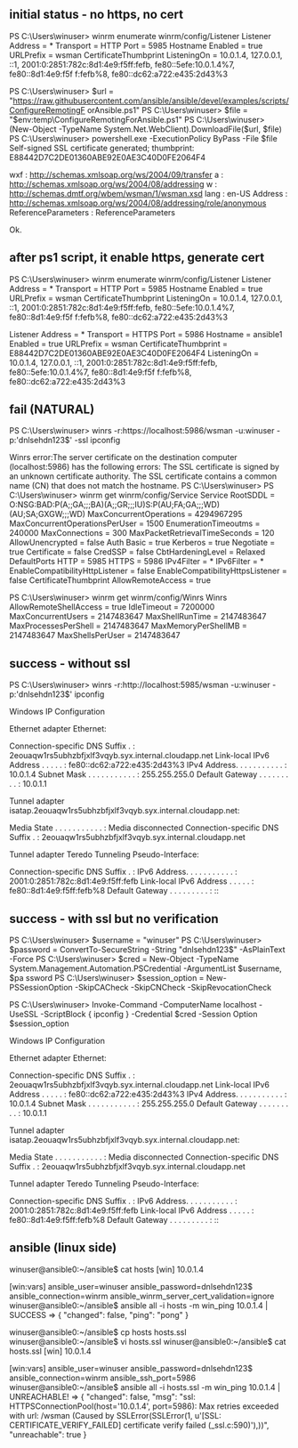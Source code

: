 


## initial status - no https, no cert

PS C:\Users\winuser> winrm enumerate winrm/config/Listener
Listener
    Address = *
    Transport = HTTP
    Port = 5985
    Hostname
    Enabled = true
    URLPrefix = wsman
    CertificateThumbprint
    ListeningOn = 10.0.1.4, 127.0.0.1, ::1, 2001:0:2851:782c:8d1:4e9:f5ff:fefb, fe80::5efe:10.0.1.4%7, fe80::8d1:4e9:f5f
f:fefb%8, fe80::dc62:a722:e435:2d43%3

PS C:\Users\winuser> $url = "https://raw.githubusercontent.com/ansible/ansible/devel/examples/scripts/ConfigureRemotingF
orAnsible.ps1"
PS C:\Users\winuser> $file = "$env:temp\ConfigureRemotingForAnsible.ps1"
PS C:\Users\winuser> (New-Object -TypeName System.Net.WebClient).DownloadFile($url, $file)
PS C:\Users\winuser> powershell.exe -ExecutionPolicy ByPass -File $file
Self-signed SSL certificate generated; thumbprint: E88442D7C2DE01360ABE92E0AE3C40D0FE2064F4


wxf                 : http://schemas.xmlsoap.org/ws/2004/09/transfer
a                   : http://schemas.xmlsoap.org/ws/2004/08/addressing
w                   : http://schemas.dmtf.org/wbem/wsman/1/wsman.xsd
lang                : en-US
Address             : http://schemas.xmlsoap.org/ws/2004/08/addressing/role/anonymous
ReferenceParameters : ReferenceParameters

Ok.


## after ps1 script, it enable https, generate cert

PS C:\Users\winuser> winrm enumerate winrm/config/Listener
Listener
    Address = *
    Transport = HTTP
    Port = 5985
    Hostname
    Enabled = true
    URLPrefix = wsman
    CertificateThumbprint
    ListeningOn = 10.0.1.4, 127.0.0.1, ::1, 2001:0:2851:782c:8d1:4e9:f5ff:fefb, fe80::5efe:10.0.1.4%7, fe80::8d1:4e9:f5f
f:fefb%8, fe80::dc62:a722:e435:2d43%3

Listener
    Address = *
    Transport = HTTPS
    Port = 5986
    Hostname = ansible1
    Enabled = true
    URLPrefix = wsman
    CertificateThumbprint = E88442D7C2DE01360ABE92E0AE3C40D0FE2064F4
    ListeningOn = 10.0.1.4, 127.0.0.1, ::1, 2001:0:2851:782c:8d1:4e9:f5ff:fefb, fe80::5efe:10.0.1.4%7, fe80::8d1:4e9:f5f
f:fefb%8, fe80::dc62:a722:e435:2d43%3


## fail (NATURAL)

PS C:\Users\winuser> winrs -r:https://localhost:5986/wsman -u:winuser -p:'dnlsehdn123$' -ssl ipconfig


Winrs error:The server certificate on the destination computer (localhost:5986) has the following errors:
The SSL certificate is signed by an unknown certificate authority.
The SSL certificate contains a common name (CN) that does not match the hostname.
PS C:\Users\winuser>
PS C:\Users\winuser> winrm get winrm/config/Service
Service
    RootSDDL = O:NSG:BAD:P(A;;GA;;;BA)(A;;GR;;;IU)S:P(AU;FA;GA;;;WD)(AU;SA;GXGW;;;WD)
    MaxConcurrentOperations = 4294967295
    MaxConcurrentOperationsPerUser = 1500
    EnumerationTimeoutms = 240000
    MaxConnections = 300
    MaxPacketRetrievalTimeSeconds = 120
    AllowUnencrypted = false
    Auth
        Basic = true
        Kerberos = true
        Negotiate = true
        Certificate = false
        CredSSP = false
        CbtHardeningLevel = Relaxed
    DefaultPorts
        HTTP = 5985
        HTTPS = 5986
    IPv4Filter = *
    IPv6Filter = *
    EnableCompatibilityHttpListener = false
    EnableCompatibilityHttpsListener = false
    CertificateThumbprint
    AllowRemoteAccess = true

PS C:\Users\winuser> winrm get winrm/config/Winrs
Winrs
    AllowRemoteShellAccess = true
    IdleTimeout = 7200000
    MaxConcurrentUsers = 2147483647
    MaxShellRunTime = 2147483647
    MaxProcessesPerShell = 2147483647
    MaxMemoryPerShellMB = 2147483647
    MaxShellsPerUser = 2147483647


## success - without ssl

PS C:\Users\winuser> winrs -r:http://localhost:5985/wsman -u:winuser -p:'dnlsehdn123$' ipconfig

Windows IP Configuration


Ethernet adapter Ethernet:

   Connection-specific DNS Suffix  . : 2eouaqw1rs5ubhzbfjxlf3vqyb.syx.internal.cloudapp.net
   Link-local IPv6 Address . . . . . : fe80::dc62:a722:e435:2d43%3
   IPv4 Address. . . . . . . . . . . : 10.0.1.4
   Subnet Mask . . . . . . . . . . . : 255.255.255.0
   Default Gateway . . . . . . . . . : 10.0.1.1

Tunnel adapter isatap.2eouaqw1rs5ubhzbfjxlf3vqyb.syx.internal.cloudapp.net:

   Media State . . . . . . . . . . . : Media disconnected
   Connection-specific DNS Suffix  . : 2eouaqw1rs5ubhzbfjxlf3vqyb.syx.internal.cloudapp.net

Tunnel adapter Teredo Tunneling Pseudo-Interface:

   Connection-specific DNS Suffix  . :
   IPv6 Address. . . . . . . . . . . : 2001:0:2851:782c:8d1:4e9:f5ff:fefb
   Link-local IPv6 Address . . . . . : fe80::8d1:4e9:f5ff:fefb%8
   Default Gateway . . . . . . . . . : ::


## success - with ssl but no verification

PS C:\Users\winuser> $username = "winuser"
PS C:\Users\winuser> $password = ConvertTo-SecureString -String "dnlsehdn123$" -AsPlainText -Force
PS C:\Users\winuser> $cred = New-Object -TypeName System.Management.Automation.PSCredential -ArgumentList $username, $pa
ssword
PS C:\Users\winuser> $session_option = New-PSSessionOption -SkipCACheck -SkipCNCheck -SkipRevocationCheck


PS C:\Users\winuser> Invoke-Command -ComputerName localhost -UseSSL -ScriptBlock { ipconfig } -Credential $cred -Session
Option $session_option

Windows IP Configuration


Ethernet adapter Ethernet:

   Connection-specific DNS Suffix  . : 2eouaqw1rs5ubhzbfjxlf3vqyb.syx.internal.cloudapp.net
   Link-local IPv6 Address . . . . . : fe80::dc62:a722:e435:2d43%3
   IPv4 Address. . . . . . . . . . . : 10.0.1.4
   Subnet Mask . . . . . . . . . . . : 255.255.255.0
   Default Gateway . . . . . . . . . : 10.0.1.1

Tunnel adapter isatap.2eouaqw1rs5ubhzbfjxlf3vqyb.syx.internal.cloudapp.net:

   Media State . . . . . . . . . . . : Media disconnected
   Connection-specific DNS Suffix  . : 2eouaqw1rs5ubhzbfjxlf3vqyb.syx.internal.cloudapp.net

Tunnel adapter Teredo Tunneling Pseudo-Interface:

   Connection-specific DNS Suffix  . :
   IPv6 Address. . . . . . . . . . . : 2001:0:2851:782c:8d1:4e9:f5ff:fefb
   Link-local IPv6 Address . . . . . : fe80::8d1:4e9:f5ff:fefb%8
   Default Gateway . . . . . . . . . : ::



## ansible (linux side)

winuser@ansible0:~/ansible$ cat hosts
[win]
10.0.1.4

[win:vars]
ansible_user=winuser
ansible_password=dnlsehdn123$
ansible_connection=winrm
ansible_winrm_server_cert_validation=ignore
winuser@ansible0:~/ansible$ ansible all -i hosts -m win_ping
10.0.1.4 | SUCCESS => {
    "changed": false,
    "ping": "pong"
}


winuser@ansible0:~/ansible$ cp hosts hosts.ssl
winuser@ansible0:~/ansible$ vi hosts.ssl
winuser@ansible0:~/ansible$ cat hosts.ssl
[win]
10.0.1.4

[win:vars]
ansible_user=winuser
ansible_password=dnlsehdn123$
ansible_connection=winrm
ansible_ssh_port=5986
winuser@ansible0:~/ansible$ ansible all -i hosts.ssl -m win_ping
10.0.1.4 | UNREACHABLE! => {
    "changed": false,
    "msg": "ssl: HTTPSConnectionPool(host='10.0.1.4', port=5986): Max retries exceeded with url: /wsman (Caused by SSLError(SSLError(1, u'[SSL: CERTIFICATE_VERIFY_FAILED] certificate verify failed (_ssl.c:590)'),))",
    "unreachable": true
}
